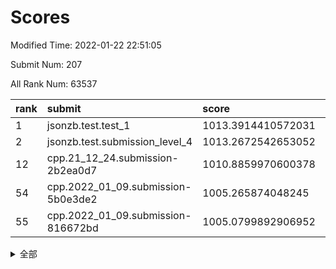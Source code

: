 # Scores

Modified Time: 2022-01-22 22:51:05

Submit Num: 207

All Rank Num: 63537

| rank |               submit               |       score        |       sigma        | pk_num |
| :--- | :--------------------------------- | :----------------- | :----------------- | :----- |
| 1    | jsonzb.test.test_1                 | 1013.3914410572031 | 0.7989060555273957 | 1230   |
| 2    | jsonzb.test.submission_level_4     | 1013.2672542653052 | 0.8145321048799105 | 1223   |
| 12   | cpp.21_12_24.submission-2b2ea0d7   | 1010.8859970600378 | 0.7486928332601925 | 1228   |
| 54   | cpp.2022_01_09.submission-5b0e3de2 | 1005.265874048245  | 0.7309985168567064 | 1222   |
| 55   | cpp.2022_01_09.submission-816672bd | 1005.0799892906952 | 0.7150592738857117 | 1229   |


<details>
<summary>全部</summary>

| rank |                 submit                 |       score        |       sigma        | pk_num |
| :--- | :------------------------------------- | :----------------- | :----------------- | :----- |
| 1    | jsonzb.test.test_1                     | 1013.3914410572031 | 0.7989060555273957 | 1230   |
| 2    | jsonzb.test.submission_level_4         | 1013.2672542653052 | 0.8145321048799105 | 1223   |
| 3    | gobigger.level_3.submission_level_3_40 | 1011.978707580813  | 0.7946041888879561 | 1229   |
| 4    | gobigger.level_3.submission_level_3_15 | 1011.5626869530656 | 0.8039173981999193 | 1231   |
| 5    | gobigger.level_3.submission_level_3_35 | 1011.4536250168964 | 0.7794721845626156 | 1229   |
| 6    | gobigger.level_3.submission_level_3_24 | 1011.1871066909877 | 0.7768030708488418 | 1228   |
| 7    | gobigger.level_3.submission_level_3_8  | 1011.129672294165  | 0.766301929764224  | 1234   |
| 8    | gobigger.level_3.submission_level_3_23 | 1011.0297827491705 | 0.7924744330174127 | 1227   |
| 9    | gobigger.level_3.submission_level_3_46 | 1011.0114172258772 | 0.7553412655825245 | 1227   |
| 10   | gobigger.level_3.submission_level_3_45 | 1010.9118927253439 | 0.7556082189834169 | 1225   |
| 11   | gobigger.level_3.submission_level_3_49 | 1010.8872094889446 | 0.7680147511460508 | 1228   |
| 12   | cpp.21_12_24.submission-2b2ea0d7       | 1010.8859970600378 | 0.7486928332601925 | 1228   |
| 13   | gobigger.level_3.submission_level_3_34 | 1010.7502900808965 | 0.779051659362599  | 1232   |
| 14   | gobigger.level_3.submission_level_3_29 | 1010.5832259666366 | 0.7813150757143315 | 1220   |
| 15   | gobigger.level_3.submission_level_3_5  | 1010.4981672506505 | 0.7530450132925527 | 1229   |
| 16   | gobigger.level_3.submission_level_3_42 | 1010.4830468314832 | 0.7644698351058589 | 1229   |
| 17   | gobigger.level_3.submission_level_3_4  | 1010.4659530184474 | 0.7655109842651702 | 1231   |
| 18   | gobigger.level_3.submission_level_3_33 | 1010.3653120312906 | 0.7521702079395817 | 1225   |
| 19   | gobigger.level_3.submission_level_3_17 | 1010.3095143319916 | 0.731534940616878  | 1222   |
| 20   | gobigger.level_3.submission_level_3_1  | 1010.1146744965655 | 0.7663273693435368 | 1227   |
| 21   | gobigger.level_3.submission_level_3_20 | 1010.1029189137196 | 0.7587544403656024 | 1226   |
| 22   | gobigger.level_3.submission_level_3_9  | 1010.0762633489446 | 0.7536082630977673 | 1230   |
| 23   | gobigger.level_3.submission_level_3_2  | 1010.074951346061  | 0.7628020073698326 | 1227   |
| 24   | gobigger.level_3.submission_level_3_39 | 1010.0163354683037 | 0.7763017494268121 | 1227   |
| 25   | gobigger.level_3.submission_level_3_26 | 1009.9445694120626 | 0.7631570757897267 | 1227   |
| 26   | gobigger.level_3.submission_level_3_43 | 1009.9026018131245 | 0.7667366448745851 | 1227   |
| 27   | gobigger.level_3.submission_level_3_10 | 1009.8244797330286 | 0.780887803781061  | 1229   |
| 28   | gobigger.level_3.submission_level_3_0  | 1009.7855414316281 | 0.7628660117214601 | 1227   |
| 29   | gobigger.level_3.submission_level_3_31 | 1009.7742946355671 | 0.7601970386114232 | 1224   |
| 30   | gobigger.level_3.submission_level_3_38 | 1009.6959358793749 | 0.749145614944763  | 1225   |
| 31   | gobigger.level_3.submission_level_3_13 | 1009.673375294616  | 0.7667422596505322 | 1227   |
| 32   | gobigger.level_3.submission_level_3_6  | 1009.6682088181726 | 0.760190981929137  | 1225   |
| 33   | gobigger.level_3.submission_level_3_12 | 1009.6452320367241 | 0.7449083085212621 | 1226   |
| 34   | gobigger.level_3.submission_level_3_14 | 1009.6241919828555 | 0.7549141801699556 | 1221   |
| 35   | gobigger.level_3.submission_level_3_18 | 1009.5937959430519 | 0.7643705149299161 | 1231   |
| 36   | gobigger.level_3.submission_level_3_22 | 1009.5578811504702 | 0.7410199704194032 | 1224   |
| 37   | gobigger.level_3.submission_level_3_36 | 1009.4962474453611 | 0.7608248960356386 | 1226   |
| 38   | gobigger.level_3.submission_level_3_32 | 1009.4764191514527 | 0.7790179111076828 | 1222   |
| 39   | gobigger.level_3.submission_level_3_25 | 1009.3654828940996 | 0.7859329240442066 | 1228   |
| 40   | gobigger.level_3.submission_level_3_11 | 1009.3024970494166 | 0.7414222870070764 | 1227   |
| 41   | gobigger.level_3.submission_level_3_37 | 1009.1912064257532 | 0.7432242175031557 | 1231   |
| 42   | gobigger.level_3.submission_level_3_3  | 1009.1439736359388 | 0.7285484757831551 | 1230   |
| 43   | gobigger.level_3.submission_level_3_21 | 1008.7080783038601 | 0.7444277079211805 | 1229   |
| 44   | gobigger.level_3.submission_level_3_28 | 1008.6500539860991 | 0.7543843572928425 | 1229   |
| 45   | gobigger.level_3.submission_level_3_19 | 1008.4855842313189 | 0.7547380209579224 | 1232   |
| 46   | gobigger.level_3.submission_level_3_48 | 1008.4725932616637 | 0.7521487037077204 | 1225   |
| 47   | gobigger.level_3.submission_level_3_16 | 1008.4403732848809 | 0.7352431453838554 | 1225   |
| 48   | gobigger.level_3.submission_level_3_27 | 1008.3009839726226 | 0.7442855105084236 | 1225   |
| 49   | gobigger.level_3.submission_level_3_44 | 1008.3003043658239 | 0.7403209152737266 | 1223   |
| 50   | gobigger.level_3.submission_level_3_41 | 1008.288035399185  | 0.7473599615411699 | 1232   |
| 51   | gobigger.level_3.submission_level_3_7  | 1008.0442053062765 | 0.7524006752957404 | 1231   |
| 52   | gobigger.level_3.submission_level_3_30 | 1007.9969796351866 | 0.7355979227570779 | 1224   |
| 53   | gobigger.level_3.submission_level_3_47 | 1007.3784439923146 | 0.7471838553605411 | 1228   |
| 54   | cpp.2022_01_09.submission-5b0e3de2     | 1005.265874048245  | 0.7309985168567064 | 1222   |
| 55   | cpp.2022_01_09.submission-816672bd     | 1005.0799892906952 | 0.7150592738857117 | 1229   |
| 56   | gobigger.level_1.submission_level_1_17 | 1004.8538060114905 | 0.7158428296738786 | 1228   |
| 57   | gobigger.level_1.submission_level_1_23 | 1004.6639585393755 | 0.7203388094008872 | 1228   |
| 58   | gobigger.level_1.submission_level_1_43 | 1004.5105000736233 | 0.7165610899982559 | 1230   |
| 59   | gobigger.level_1.submission_level_1_12 | 1004.2697222404303 | 0.7252486883011373 | 1231   |
| 60   | gobigger.level_1.submission_level_1_9  | 1004.2234015072002 | 0.7106261131881921 | 1226   |
| 61   | gobigger.level_1.submission_level_1_32 | 1004.2095577904737 | 0.7166520706136212 | 1229   |
| 62   | gobigger.level_1.submission_level_1_19 | 1004.0377217348899 | 0.7236571979247342 | 1224   |
| 63   | gobigger.level_1.submission_level_1_24 | 1004.0071930156587 | 0.7274256330777038 | 1231   |
| 64   | gobigger.level_1.submission_level_1_14 | 1003.9918489832006 | 0.7195564042550363 | 1223   |
| 65   | gobigger.level_1.submission_level_1_37 | 1003.9756538326658 | 0.7251046442106677 | 1226   |
| 66   | gobigger.level_1.submission_level_1_27 | 1003.9301290055512 | 0.7131233716250155 | 1231   |
| 67   | gobigger.level_1.submission_level_1_26 | 1003.9281256999826 | 0.7174522448379616 | 1226   |
| 68   | gobigger.level_1.submission_level_1_1  | 1003.8922907374481 | 0.722211996978552  | 1228   |
| 69   | gobigger.level_1.submission_level_1_3  | 1003.8540063044838 | 0.7194973483098647 | 1228   |
| 70   | gobigger.level_1.submission_level_1_8  | 1003.7479243942549 | 0.705404086582512  | 1229   |
| 71   | gobigger.level_1.submission_level_1_21 | 1003.7322599080431 | 0.7135095559969853 | 1228   |
| 72   | gobigger.level_1.submission_level_1_5  | 1003.7243713689564 | 0.7272571116026401 | 1226   |
| 73   | gobigger.level_1.submission_level_1_28 | 1003.6948644007377 | 0.714441571296731  | 1231   |
| 74   | gobigger.level_1.submission_level_1_25 | 1003.6656356450327 | 0.7110852091421287 | 1228   |
| 75   | gobigger.level_1.submission_level_1_31 | 1003.5832815562864 | 0.7093205221448446 | 1230   |
| 76   | gobigger.level_1.submission_level_1_41 | 1003.5341987299707 | 0.718321938897719  | 1228   |
| 77   | gobigger.level_1.submission_level_1_39 | 1003.4896819284835 | 0.7146996965096991 | 1231   |
| 78   | gobigger.level_1.submission_level_1_20 | 1003.4722470207407 | 0.708174203669893  | 1226   |
| 79   | gobigger.level_1.submission_level_1_7  | 1003.4651348009938 | 0.7142064195412485 | 1227   |
| 80   | gobigger.level_1.submission_level_1_48 | 1003.3387264200425 | 0.7136544851350505 | 1228   |
| 81   | gobigger.level_1.submission_level_1_35 | 1003.301506116715  | 0.7163127404084636 | 1229   |
| 82   | gobigger.level_1.submission_level_1_44 | 1003.2442994161975 | 0.7150038789607263 | 1221   |
| 83   | gobigger.level_1.submission_level_1_22 | 1003.2319424475328 | 0.7076589085992318 | 1228   |
| 84   | gobigger.level_1.submission_level_1_4  | 1003.2301800667898 | 0.7044740046961648 | 1226   |
| 85   | gobigger.level_1.submission_level_1_0  | 1003.2072173202548 | 0.7073626894379387 | 1230   |
| 86   | gobigger.level_1.submission_level_1_45 | 1003.1814740683607 | 0.7096544152471297 | 1229   |
| 87   | gobigger.level_1.submission_level_1_34 | 1003.1557672032761 | 0.7124956208786047 | 1229   |
| 88   | gobigger.level_1.submission_level_1_2  | 1003.1213942272375 | 0.7120345305902479 | 1228   |
| 89   | gobigger.level_1.submission_level_1_46 | 1003.102692816899  | 0.7238612238626162 | 1230   |
| 90   | gobigger.level_1.submission_level_1_38 | 1002.9923856517336 | 0.714334719355537  | 1232   |
| 91   | gobigger.level_1.submission_level_1_11 | 1002.9920831116407 | 0.7157471553302797 | 1231   |
| 92   | gobigger.level_1.submission_level_1_49 | 1002.9678525428386 | 0.7129041607623546 | 1230   |
| 93   | gobigger.level_1.submission_level_1_36 | 1002.8573136101135 | 0.7083241500156228 | 1229   |
| 94   | gobigger.level_1.submission_level_1_6  | 1002.8018555682397 | 0.7142288643645675 | 1233   |
| 95   | gobigger.level_1.submission_level_1_16 | 1002.7088713924517 | 0.7106509991108133 | 1225   |
| 96   | gobigger.level_1.submission_level_1_15 | 1002.6719615129439 | 0.7082634854414028 | 1235   |
| 97   | gobigger.level_1.submission_level_1_13 | 1002.619944234839  | 0.7251151685991959 | 1227   |
| 98   | gobigger.level_1.submission_level_1_42 | 1002.6117416794068 | 0.7191016048153908 | 1229   |
| 99   | gobigger.level_1.submission_level_1_47 | 1002.5763518899332 | 0.7115600698842263 | 1227   |
| 100  | gobigger.level_1.submission_level_1_30 | 1002.5061219306177 | 0.7053437052570298 | 1228   |
| 101  | gobigger.level_1.submission_level_1_10 | 1002.4966212072886 | 0.7183013705746508 | 1231   |
| 102  | gobigger.level_1.submission_level_1_18 | 1002.4770632072905 | 0.7093129803852497 | 1228   |
| 103  | gobigger.level_1.submission_level_1_40 | 1002.4343430812027 | 0.718537511731998  | 1224   |
| 104  | gobigger.level_1.submission_level_1_33 | 1002.1844844163533 | 0.7179440001353937 | 1226   |
| 105  | gobigger.level_1.submission_level_1_29 | 1001.7781518061702 | 0.7130076730147437 | 1226   |
| 106  | gobigger.random.submission_random_16   | 997.6009309279124  | 0.7035269246317611 | 1229   |
| 107  | gobigger.random.submission_random_4    | 997.5669888019041  | 0.7091591470853424 | 1224   |
| 108  | gobigger.random.submission_random_37   | 997.2131906470452  | 0.7114275160108237 | 1230   |
| 109  | gobigger.random.submission_random_35   | 996.7767077239184  | 0.715221249130596  | 1228   |
| 110  | gobigger.random.submission_random_25   | 996.7676361608636  | 0.7065609450584012 | 1227   |
| 111  | gobigger.random.submission_random_1    | 996.7539148799826  | 0.7138799303765311 | 1225   |
| 112  | gobigger.random.submission_random_13   | 996.651178062131   | 0.7284727379229554 | 1234   |
| 113  | gobigger.random.submission_random_14   | 996.6022086348489  | 0.7148977061315936 | 1226   |
| 114  | gobigger.random.submission_random_12   | 996.571371399752   | 0.7069884773461639 | 1224   |
| 115  | gobigger.random.submission_random_5    | 996.5201741740906  | 0.7076449133573814 | 1227   |
| 116  | gobigger.random.submission_random_40   | 996.4301071777855  | 0.7150586750912968 | 1226   |
| 117  | gobigger.random.submission_random_18   | 996.4029809700802  | 0.7168138076961932 | 1226   |
| 118  | gobigger.random.submission_random_33   | 996.3157580183031  | 0.6976938450429419 | 1226   |
| 119  | gobigger.random.submission_random_36   | 996.2521644616473  | 0.7159685875725486 | 1229   |
| 120  | gobigger.random.submission_random_39   | 996.1758421289466  | 0.697782183491385  | 1232   |
| 121  | gobigger.random.submission_random_32   | 996.1288681419979  | 0.7187675886640331 | 1225   |
| 122  | gobigger.random.submission_random_6    | 996.1136139793329  | 0.7074993434284931 | 1228   |
| 123  | gobigger.random.submission_random_47   | 996.0537691247381  | 0.7083624417532663 | 1231   |
| 124  | gobigger.random.submission_random_17   | 996.0241146937783  | 0.7248977623290106 | 1229   |
| 125  | gobigger.random.submission_random_45   | 995.9980464391514  | 0.7164249878902704 | 1225   |
| 126  | gobigger.random.submission_random_26   | 995.9509014344267  | 0.7065421681051676 | 1227   |
| 127  | gobigger.random.submission_random_31   | 995.922463515568   | 0.7076484604611946 | 1233   |
| 128  | gobigger.random.submission_random_7    | 995.8437565691863  | 0.7019972806708066 | 1232   |
| 129  | gobigger.random.submission_random_10   | 995.825839404456   | 0.7184289211845823 | 1234   |
| 130  | gobigger.random.submission_random_20   | 995.8184377872786  | 0.7081226164395997 | 1227   |
| 131  | gobigger.random.submission_random_41   | 995.8109100777652  | 0.707723588013053  | 1228   |
| 132  | gobigger.random.submission_random_42   | 995.7940747901908  | 0.721597555352168  | 1226   |
| 133  | gobigger.random.submission_random_48   | 995.782915920035   | 0.7035873071182305 | 1228   |
| 134  | gobigger.random.submission_random_19   | 995.7756716732089  | 0.71187390344623   | 1229   |
| 135  | gobigger.random.submission_random_29   | 995.7196270349863  | 0.7192557557528375 | 1225   |
| 136  | gobigger.random.submission_random_22   | 995.7088547551889  | 0.6943913211946612 | 1220   |
| 137  | gobigger.random.submission_random_21   | 995.6698077720498  | 0.7066208552438245 | 1230   |
| 138  | gobigger.random.submission_random_30   | 995.655541467447   | 0.7157145748277797 | 1220   |
| 139  | gobigger.random.submission_random_8    | 995.627072694418   | 0.7189343684151321 | 1226   |
| 140  | gobigger.random.submission_random_23   | 995.5990171135654  | 0.7315686667449969 | 1224   |
| 141  | gobigger.random.submission_random_2    | 995.5658972684291  | 0.7125669967605239 | 1233   |
| 142  | gobigger.random.submission_random_3    | 995.5587406295796  | 0.7123098509068446 | 1223   |
| 143  | gobigger.random.submission_random_15   | 995.4902626424611  | 0.7315217624244055 | 1225   |
| 144  | gobigger.random.submission_random_44   | 995.4862853713797  | 0.7043772208353034 | 1229   |
| 145  | gobigger.random.submission_random_24   | 995.4295009902054  | 0.7222576039033692 | 1230   |
| 146  | gobigger.random.submission_random_0    | 995.36393392452    | 0.711053548278531  | 1229   |
| 147  | gobigger.random.submission_random_46   | 995.3579137679658  | 0.6924293517383362 | 1225   |
| 148  | gobigger.random.submission_random_34   | 995.2214245052925  | 0.7108734407279915 | 1228   |
| 149  | gobigger.random.submission_random_38   | 995.2075263432711  | 0.7067173883835202 | 1231   |
| 150  | gobigger.random.submission_random_28   | 995.0396745598526  | 0.7117287713304689 | 1233   |
| 151  | gobigger.random.submission_random_27   | 994.9730878354633  | 0.7097797794414316 | 1223   |
| 152  | gobigger.random.submission_random_11   | 994.9666582962193  | 0.7269272547384412 | 1231   |
| 153  | gobigger.random.submission_random_49   | 994.9534846557802  | 0.7152286937024798 | 1231   |
| 154  | gobigger.random.submission_random_43   | 994.8410491180209  | 0.7135963173945766 | 1228   |
| 155  | gobigger.random.submission_random_9    | 993.990544651138   | 0.7248805828738643 | 1227   |
| 156  | gobigger.level_2.submission_level_2_25 | 993.8352759668168  | 0.723765917560928  | 1219   |
| 157  | gobigger.level_2.submission_level_2_32 | 993.4964863925336  | 0.7155314447601341 | 1231   |
| 158  | gobigger.level_2.submission_level_2_44 | 993.3489563237155  | 0.7380314596071506 | 1232   |
| 159  | gobigger.level_2.submission_level_2_6  | 993.2750676424067  | 0.7299512482490547 | 1228   |
| 160  | gobigger.level_2.submission_level_2_23 | 993.2600064795897  | 0.74448807514422   | 1227   |
| 161  | gobigger.level_2.submission_level_2_42 | 993.1061275342075  | 0.7452192730840392 | 1230   |
| 162  | gobigger.level_2.submission_level_2_10 | 993.0770105112265  | 0.7236574227253838 | 1227   |
| 163  | gobigger.level_2.submission_level_2_7  | 992.988106768398   | 0.7240113988310095 | 1226   |
| 164  | gobigger.level_2.submission_level_2_26 | 992.9610239438426  | 0.751954838201684  | 1230   |
| 165  | gobigger.level_2.submission_level_2_14 | 992.8715718775318  | 0.7288158162244925 | 1226   |
| 166  | gobigger.level_2.submission_level_2_45 | 992.6375500105055  | 0.7383568689158547 | 1233   |
| 167  | gobigger.level_2.submission_level_2_49 | 992.5733240528135  | 0.7449425997191566 | 1231   |
| 168  | gobigger.level_2.submission_level_2_40 | 992.5689995185276  | 0.7392707523736631 | 1225   |
| 169  | gobigger.level_2.submission_level_2_17 | 992.5241414996959  | 0.7414419660357431 | 1227   |
| 170  | gobigger.level_2.submission_level_2_39 | 992.489817809593   | 0.7567216794270205 | 1225   |
| 171  | gobigger.level_2.submission_level_2_46 | 992.4683788876594  | 0.7470468115432772 | 1226   |
| 172  | gobigger.level_2.submission_level_2_3  | 992.3621308955115  | 0.7420539697638875 | 1229   |
| 173  | gobigger.level_2.submission_level_2_24 | 992.3375767542735  | 0.7370991139860235 | 1230   |
| 174  | gobigger.level_2.submission_level_2_0  | 992.3140134502644  | 0.7501495628927367 | 1232   |
| 175  | gobigger.level_2.submission_level_2_29 | 992.2896114476627  | 0.7443173718524224 | 1230   |
| 176  | gobigger.level_2.submission_level_2_30 | 992.2398770948998  | 0.7253514936073625 | 1227   |
| 177  | gobigger.level_2.submission_level_2_9  | 992.1684576306637  | 0.7505734028803301 | 1224   |
| 178  | gobigger.level_2.submission_level_2_41 | 992.0532021120079  | 0.7266445726722055 | 1229   |
| 179  | gobigger.level_2.submission_level_2_21 | 991.9831737281586  | 0.7563875709568428 | 1225   |
| 180  | gobigger.level_2.submission_level_2_20 | 991.937168106689   | 0.7308290898829422 | 1231   |
| 181  | gobigger.level_2.submission_level_2_12 | 991.9286590832724  | 0.7437864807394019 | 1229   |
| 182  | gobigger.level_2.submission_level_2_18 | 991.8172289555524  | 0.7473056657956775 | 1229   |
| 183  | gobigger.level_2.submission_level_2_38 | 991.7580224587809  | 0.739917098125856  | 1228   |
| 184  | gobigger.level_2.submission_level_2_35 | 991.7146096057955  | 0.7470700009049634 | 1230   |
| 185  | gobigger.level_2.submission_level_2_27 | 991.665656274446   | 0.7517416103274346 | 1229   |
| 186  | gobigger.level_2.submission_level_2_31 | 991.5939667495551  | 0.7615137151916962 | 1230   |
| 187  | gobigger.level_2.submission_level_2_33 | 991.5248244370835  | 0.7654699276322646 | 1227   |
| 188  | gobigger.level_2.submission_level_2_48 | 991.5167759070107  | 0.7428761168451126 | 1231   |
| 189  | gobigger.level_2.submission_level_2_5  | 991.4461707580509  | 0.7441727056860326 | 1232   |
| 190  | gobigger.level_2.submission_level_2_4  | 991.3855783610906  | 0.7629518715743049 | 1230   |
| 191  | gobigger.level_2.submission_level_2_2  | 991.3381448901729  | 0.7570550323592735 | 1225   |
| 192  | gobigger.level_2.submission_level_2_34 | 991.3130413073416  | 0.7376331995214578 | 1227   |
| 193  | gobigger.level_2.submission_level_2_16 | 991.3056368985061  | 0.7499922299197394 | 1230   |
| 194  | gobigger.level_2.submission_level_2_37 | 991.2865381323254  | 0.7486222103549346 | 1227   |
| 195  | gobigger.level_2.submission_level_2_13 | 991.2799113719716  | 0.7525109267647198 | 1232   |
| 196  | gobigger.level_2.submission_level_2_22 | 991.267644055917   | 0.7634699045142557 | 1231   |
| 197  | gobigger.level_2.submission_level_2_15 | 991.1778059258454  | 0.7743594284575336 | 1222   |
| 198  | gobigger.level_2.submission_level_2_36 | 991.1634910054786  | 0.7463444806375366 | 1221   |
| 199  | gobigger.level_2.submission_level_2_19 | 991.1218365537936  | 0.7652294403096104 | 1232   |
| 200  | gobigger.level_2.submission_level_2_43 | 991.1003660459124  | 0.7423306443173795 | 1233   |
| 201  | gobigger.level_2.submission_level_2_1  | 990.9289759883075  | 0.7795156534977253 | 1224   |
| 202  | gobigger.level_2.submission_level_2_28 | 990.8225338476417  | 0.7513818636706542 | 1225   |
| 203  | gobigger.level_2.submission_level_2_47 | 990.8179878996989  | 0.7623160199410509 | 1230   |
| 204  | gobigger.level_2.submission_level_2_11 | 990.6842256977835  | 0.7470797641605539 | 1228   |
| 205  | gobigger.level_2.submission_level_2_8  | 989.9850500790917  | 0.7784751219753833 | 1222   |
| 206  | gobigger.none.submission_none_0        | 976.4458698043439  | 1.3219023214594787 | 1226   |
| 207  | gobigger.none.submission_none_1        | 976.1473325044426  | 1.3710440561528496 | 1228   |

</details>